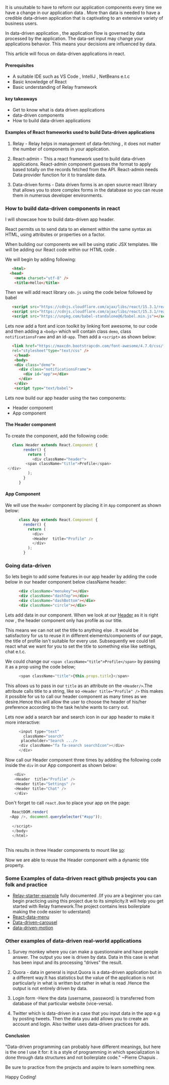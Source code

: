 It is unsuitable to have to reform our application components every time we have a change in our application data . More than  data is needed to have a credible data-driven application that is captivating to an extensive variety of business users.

In data-driven application , the application flow is governed by data processed by the application. The data-set input may change your applications behavior. This means your decisions are influenced by data.

This article will focus on data-driven applications in react.

#### Prerequisites

- A suitable IDE such as VS Code , IntelliJ , NetBeans e.t.c
- Basic knowledge of React
- Basic understanding of Relay framework

#### key takeaways

- Get to know what is data driven applications
- data-driven components
- How to build data-driven applications

#### Examples of React frameworks used to build Data-driven applications

1. Relay - Relay helps in management of data-fetching , it does not matter the number of components in your application.

2. React-admin - This a react framework used to build data-driven applications. React-admin component guesses the format to apply based totally on the records fetched from the API. React-admin needs Data provider function for it to translate data.

3. Data-driven forms - Data driven forms is an open source react library that allows you to store complex forms in the database so you can reuse them in numerous developer environments.

### How to build data-driven components in react
I will showcase how to build data-driven app header.

React permits us to send data to an element within the same syntax as HTML, using attributes or properties on a factor.

When building our components we will be using static JSX templates. We will be adding our React code within our HTML code .

We will begin by adding following:

```html
   <html>
  <head>
    <meta charset="utf-8" />
    <title>Hello</title>
 ```
 
Then we will add react library `cdn.js` using the code below followed by babel

 <!-- Script tags including React -->
 
 ```html
    <script src="https://cdnjs.cloudflare.com/ajax/libs/react/15.3.1/react.min.js"></script>
    <script src="https://cdnjs.cloudflare.com/ajax/libs/react/15.3.1/react-dom.min.js"></script>
    <script src="https://unpkg.com/babel-standalone@6/babel.min.js"></script>
  ```
 
Lets now add a font and icon toolkit by linking font awesome, to our code and then adding a `<body>` which will contain class `demo`,
class `notificationsFrame` and an id-`app`. Then add a `<script>` as shown below:

```html
   <link href="https://maxcdn.bootstrapcdn.com/font-awesome/4.7.0/css/font-awesome.min.css"
   rel="stylesheet"type="text/css" />
    </head>
    <body>
    <div class="demo">
      <div class="notificationsFrame">
        <div id="app"></div>
      </div>
    </div>
    <script type="text/babel">
  ```

Lets now build our app header using the two components:
- Header component
- App component
    
  
#### The Header component
To create the component, add the following code:

```js
   class Header extends React.Component {
        render() {
          return (
            <div className="header">
         <span className="title">Profile</span>
 </div>
          );
        }
      }
```

#### App Component
We will use the `Header` component by placing it in `App` component as shown below:

```js
      class App extends React.Component {
        render() {
          return (
            <div>
            <Header  title="Profile" />
            </div>
          );
        }
```


### Going data-driven

So lets begin to add some features in our app header by adding the code below in our header component below className header:

```html
      <div className="menukey"></div>
      <div className="dashTop"></div>
      <div className="dashBottom"></div>
      <div className="circle"></div>
```

Lets add data in our component. When we look at our [Header](https://codepen.io/1-creator/pen/qBXWVXd) as it is right now , the header component only has profile as our title.

This means we can not set the title to anything else . It would be satisfactory for us to reuse it in different elements/components of our page, the title of profile isn't suitable for every use. Subsequently we could tell react what we want for you to set the title to something else like settings, chat e.t.c.

We could change our `<span className="title">Profile</span>` by passing it as a prop using the code below;

```js
      <span className="title">{this.props.title}</span>
 ```   
This allows us to pass in our `title` as an attribute on the `<Header/>`.The attribute calls  title to a string, like so `<Header title="Profile" />` this makes it possible for us to call our header component as many times as we desire.Hence this will allow the user  to choose the header of his/her preference according to the task he/she wants to carry out.

Lets now add a search bar and search icon in our app header to make it more interactive:

```js
      <input type="text"
        className="search"
       placeholder="Search .../>
      <div className="fa fa-search searchIcon"></div>
      </div>
```

Now call our Header component three times by addding the following code inside the `div` in our App component as shown below:

```js
    <div>
    <Header  title="Profile" />
    <Header title="Settings" />
    <Header title="Chat" />
    </div>
```

Don't forget to call `react.Dom` to place your app on the page:

```js
   ReactDOM.render(
  <App />, document.querySelector("#app"));
  
   </script>
   </body>
   </html>
   
```
This results in three Header components to mount like [so](https://codepen.io/1-creator/full/XWarzzL):

Now we are able to reuse the Header component with a dynamic title property.

### Some Examples of data-driven react github projects you can folk and practice

- [Relay-starter-example](https://github.com/1-creator/relay-starter-example) fully documented .(If you are a beginner you can begin practicing using this project due to its simplicity.It will help you get started with Relay framework.The project contains less boilerplate making the code easier to uderstand)
- [React-data-menu](https://github.com/dkozar/react-data-menu)
- [Data-driven-carousel](https://github.com/JasonShin/React-Carousel-Data-Driven)
- [data-driven-motion](https://github.com/tkh44/data-driven-motion)

### Other examples of data-driven real-world applications

1. Survey monkey where you can make a questionnaire and have people answer. The output you see is driven by data. Data in this case is what has been input and its processing “drives” the result.

2.  Quora - data in general is input.Quora is a data-driven application but in a different way.It has statistics but the value of the application is not particularly in what is written but rather in what is read .Hence the output is not entirely driven by data.

3. Login form -Here the data (username, password) is transferred from database of that particular website (vice-versa).

4. Twitter which is data-driven in a case that you input data in the app e.g by posting tweets. Then the data you add allows you to create an account and login. Also twitter uses data-driven practices for ads.

#### Conclusion

"Data-driven programming can probably have different meanings, but here is the one I use it for: it is a style of programming in which specialization is done through data structures and not boilerplate code." ~Pierre Chapuis .

Be sure to practice from the projects and aspire to learn something new.

Happy Coding!
